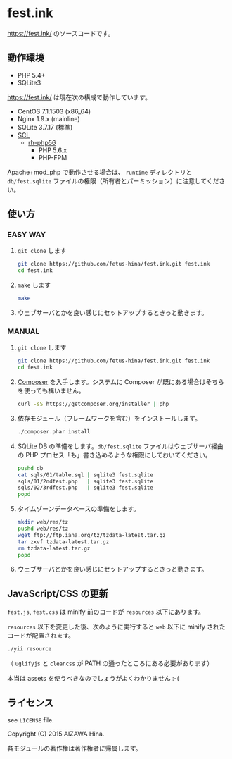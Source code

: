 fest.ink
========

https://fest.ink/ のソースコードです。

動作環境
--------

* PHP 5.4+
* SQLite3

https://fest.ink/ は現在次の構成で動作しています。

* CentOS 7.1.1503 (x86_64)
* Nginx 1.9.x (mainline)
* SQLite 3.7.17 (標準)
* [SCL](https://www.softwarecollections.org/)
    - [rh-php56](https://www.softwarecollections.org/en/scls/rhscl/rh-php56/)
        - PHP 5.6.x
        - PHP-FPM

Apache+mod_php で動作させる場合は、 `runtime` ディレクトリと `db/fest.sqlite` ファイルの権限（所有者とパーミッション）に注意してください。

使い方
------

### EASY WAY ###

1. `git clone` します

    ```sh
    git clone https://github.com/fetus-hina/fest.ink.git fest.ink
    cd fest.ink
    ```

2. `make` します

    ```sh
    make
    ```

3. ウェブサーバとかを良い感じにセットアップするときっと動きます。


### MANUAL ###

1. `git clone` します

    ```sh
    git clone https://github.com/fetus-hina/fest.ink.git fest.ink
    cd fest.ink
    ```

2. [Composer](https://getcomposer.org/) を入手します。システムに Composer が既にある場合はそちらを使っても構いません。

    ```sh
    curl -sS https://getcomposer.org/installer | php
    ```

3. 依存モジュール（フレームワークを含む）をインストールします。

    ```sh
    ./composer.phar install
    ```

4. SQLite DB の準備をします。`db/fest.sqlite` ファイルはウェブサーバ経由の PHP プロセス「も」書き込めるような権限にしておいてください。

    ```sh
    pushd db
	cat sqls/01/table.sql | sqlite3 fest.sqlite
	sqls/01/2ndfest.php   | sqlite3 fest.sqlite
	sqls/02/3rdfest.php   | sqlite3 fest.sqlite
    popd
    ```

5. タイムゾーンデータベースの準備をします。

    ```sh
    mkdir web/res/tz
    pushd web/res/tz
    wget ftp://ftp.iana.org/tz/tzdata-latest.tar.gz
    tar zxvf tzdata-latest.tar.gz
    rm tzdata-latest.tar.gz
    popd
    ```

6. ウェブサーバとかを良い感じにセットアップするときっと動きます。


JavaScript/CSS の更新
---------------------

`fest.js`, `fest.css` は minify 前のコードが `resources` 以下にあります。

`resources` 以下を変更した後、次のように実行すると `web` 以下に minify されたコードが配置されます。

```sh
./yii resource
```

（ `uglifyjs` と `cleancss` が PATH の通ったところにある必要があります）

本当は assets を使うべきなのでしょうがよくわかりません :-(


ライセンス
----------

see `LICENSE` file.

Copyright (C) 2015 AIZAWA Hina.

各モジュールの著作権は著作権者に帰属します。
